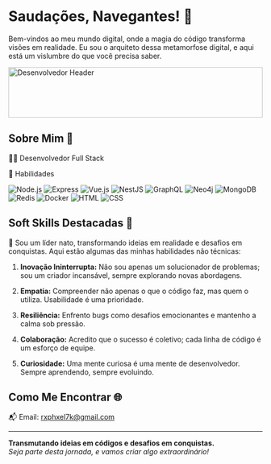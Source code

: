 <div class="markdown prose w-full break-words dark:prose-invert dark">
    <h1>Saudações, Navegantes! 👋</h1>
    <p>
        Bem-vindos ao meu mundo digital, onde a magia do código transforma visões em realidade. Eu sou o arquiteto
        dessa metamorfose digital, e aqui está um vislumbre do que você precisa saber.
    </p>
  <img
        style="display: block; margin: auto; width: 100%; max-height: 100px; object-fit: cover"
        src="https://user-images.githubusercontent.com/86270481/214122618-1bf43327-cdef-456e-81fe-fc71a9070c07.gif"
        alt="Desenvolvedor Header"
    />
    <h2>Sobre Mim 🚀</h2>
    <p>👨&zwj;💻 Desenvolvedor Full Stack</p>
    <p>🧮 Habilidades</p>
    <p>
        <img
            src="https://img.shields.io/badge/Node.js-339933?style=for-the-badge&amp;logo=node.js&amp;logoColor=white"
            alt="Node.js"
        />
        <img
            src="https://img.shields.io/badge/Express-000000?style=for-the-badge&amp;logo=express&amp;logoColor=white"
            alt="Express"
        />
        <img
            src="https://img.shields.io/badge/Vue.js-4FC08D?style=for-the-badge&amp;logo=vue.js&amp;logoColor=white"
            alt="Vue.js"
        />
        <img
            src="https://img.shields.io/badge/NestJS-E0234E?style=for-the-badge&amp;logo=nestjs&amp;logoColor=white"
            alt="NestJS"
        />
        <img
            src="https://img.shields.io/badge/GraphQL-E10098?style=for-the-badge&amp;logo=graphql&amp;logoColor=white"
            alt="GraphQL"
        />
        <img
            src="https://img.shields.io/badge/Neo4j-008CC1?style=for-the-badge&amp;logo=neo4j&amp;logoColor=white"
            alt="Neo4j"
        />
        <img
            src="https://img.shields.io/badge/MongoDB-47A248?style=for-the-badge&amp;logo=mongodb&amp;logoColor=white"
            alt="MongoDB"
        />
        <img
            src="https://img.shields.io/badge/Redis-DC382D?style=for-the-badge&amp;logo=redis&amp;logoColor=white"
            alt="Redis"
        />
        <img
            src="https://img.shields.io/badge/Docker-2496ED?style=for-the-badge&amp;logo=docker&amp;logoColor=white"
            alt="Docker"
        />
        <img
            src="https://img.shields.io/badge/HTML5-E34F26?style=for-the-badge&amp;logo=html5&amp;logoColor=white"
            alt="HTML"
        />
        <img
            src="https://img.shields.io/badge/CSS3-1572B6?style=for-the-badge&amp;logo=css3&amp;logoColor=white"
            alt="CSS"
        />
    </p>
    <h2>Soft Skills Destacadas 🎯</h2>
   <p>
        💼 Sou um líder nato, transformando ideias em realidade e desafios em conquistas. Aqui estão algumas das minhas habilidades não técnicas:
    </p>
    <ol>
        <li>
            <p>
                <strong>Inovação Ininterrupta:</strong> Não sou apenas um solucionador de problemas; sou um criador
                incansável, sempre explorando novas abordagens.
            </p>
        </li>
        <li>
            <p>
                <strong>Empatia:</strong> Compreender não apenas o que o código faz, mas quem o utiliza.
                Usabilidade é uma prioridade.
            </p>
        </li>
        <li>
            <p>
                <strong>Resiliência:</strong> Enfrento bugs como desafios emocionantes e mantenho a calma sob
                pressão.
            </p>
        </li>
        <li>
            <p>
                <strong>Colaboração:</strong> Acredito que o sucesso é coletivo; cada linha de código é um esforço
                de equipe.
            </p>
        </li>
        <li>
            <p>
                <strong>Curiosidade:</strong> Uma mente curiosa é uma mente de desenvolvedor. Sempre aprendendo,
                sempre evoluindo.
            </p>
        </li>
    </ol>
    <h2>Como Me Encontrar 🌐</h2>
    <p>
     📬 Email: <a href="mailto:your.email@example.com" target="_new">rxphxel7k@gmail.com</a><br />
    </p>
    <hr />
    <p>
        <strong>Transmutando ideias em códigos e desafios em conquistas.</strong><br /><em
            >Seja parte desta jornada, e vamos criar algo extraordinário!</em
        >
    </p>
</div>
